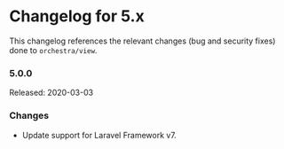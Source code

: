 # Changelog for 5.x

This changelog references the relevant changes (bug and security fixes) done to `orchestra/view`.

### 5.0.0

Released: 2020-03-03

### Changes

* Update support for Laravel Framework v7.
